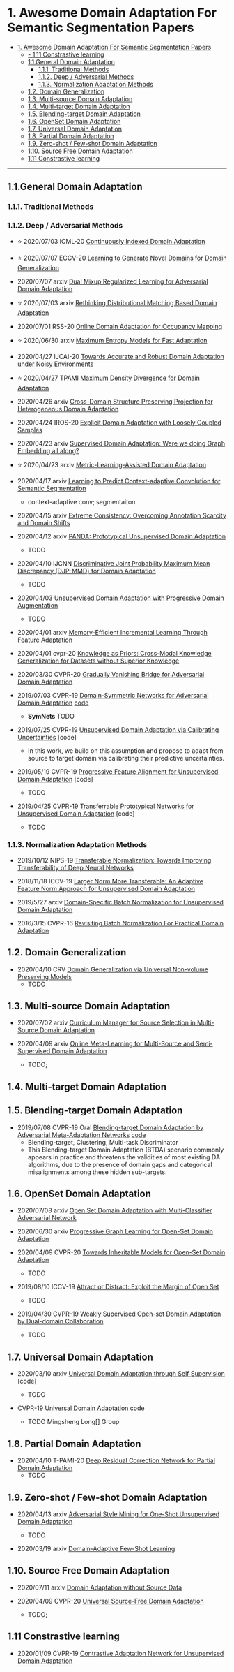 # 1. Awesome Domain Adaptation For Semantic Segmentation Papers

- [1. Awesome Domain Adaptation For Semantic Segmentation Papers](#1-awesome-domain-adaptation-for-semantic-segmentation-papers)
  - [- 1.11 Constrastive learning](#ulli111-constrastive-learningliul)
  - [1.1.General Domain Adaptation](#11general-domain-adaptation)
    - [1.1.1. Traditional Methods](#111-traditional-methods)
    - [1.1.2. Deep / Adversarial Methods](#112-deep--adversarial-methods)
    - [1.1.3. Normalization Adaptation Methods](#113-normalization-adaptation-methods)
  - [1.2. Domain Generalization](#12-domain-generalization)
  - [1.3. Multi-source Domain Adaptation](#13-multi-source-domain-adaptation)
  - [1.4. Multi-target Domain Adaptation](#14-multi-target-domain-adaptation)
  - [1.5. Blending-target Domain Adaptation](#15-blending-target-domain-adaptation)
  - [1.6. OpenSet Domain Adaptation](#16-openset-domain-adaptation)
  - [1.7. Universal Domain Adaptation](#17-universal-domain-adaptation)
  - [1.8. Partial Domain Adaptation](#18-partial-domain-adaptation)
  - [1.9. Zero-shot / Few-shot Domain Adaptation](#19-zero-shot--few-shot-domain-adaptation)
  - [1.10. Source Free Domain Adaptation](#110-source-free-domain-adaptation)
  - [1.11 Constrastive learning](#111-constrastive-learning)
---

## 1.1.General Domain Adaptation

### 1.1.1. Traditional Methods

### 1.1.2. Deep / Adversarial Methods



- :star: 2020/07/03 ICML-20 [Continuously Indexed Domain Adaptation](https://arxiv.org/abs/2007.01807)

- :star: 2020/07/07  ECCV-20 [Learning to Generate Novel Domains for Domain Generalization](https://arxiv.org/abs/2007.03304)

- 2020/07/07 arxiv [Dual Mixup Regularized Learning for Adversarial Domain Adaptation](https://arxiv.org/abs/2007.03141)

- :star: 2020/07/03 arxiv [Rethinking Distributional Matching Based Domain Adaptation](https://arxiv.org/abs/2006.13352)

- 2020/07/01 RSS-20 [Online Domain Adaptation for Occupancy Mapping](https://arxiv.org/abs/2007.00164)

- :star: 2020/06/30 arxiv [Maximum Entropy Models for Fast Adaptation](https://arxiv.org/abs/2006.16524)

- 2020/04/27 IJCAI-20 [Towards Accurate and Robust Domain Adaptation under Noisy Environments](https://arxiv.org/abs/2004.12529) 

- :star: 2020/04/27 TPAMI [Maximum Density Divergence for Domain Adaptation](https://arxiv.org/abs/2004.12615)

- 2020/04/26 arxiv [Cross-Domain Structure Preserving Projection for Heterogeneous Domain Adaptation](https://arxiv.org/abs/2004.12427)

- 2020/04/24 IROS-20 [Explicit Domain Adaptation with Loosely Coupled Samples](https://arxiv.org/abs/2004.11995)

- 2020/04/23 arxiv [Supervised Domain Adaptation: Were we doing Graph Embedding all along?](https://arxiv.org/abs/2004.11262)

- :star: 2020/04/23 arxiv [Metric-Learning-Assisted Domain Adaptation](https://arxiv.org/abs/2004.10963)


- 2020/04/17 arxiv [Learning to Predict Context-adaptive Convolution for Semantic Segmentation](https://arxiv.org/abs/2004.08222)
	- context-adaptive conv; segmentaiton

- 2020/04/15 arxiv [Extreme Consistency: Overcoming Annotation Scarcity and Domain Shifts](https://arxiv.org/abs/2004.11966)

- 2020/04/12 arxiv [PANDA: Prototypical Unsupervised Domain Adaptation](https://arxiv.org/abs/2003.13274)
	- TODO

- 2020/04/10 IJCNN [Discriminative Joint Probability Maximum Mean Discrepancy (DJP-MMD) for Domain Adaptation](https://arxiv.org/abs/1912.00320)
	- TODO 

- 2020/04/03 [Unsupervised Domain Adaptation with Progressive Domain Augmentation](https://arxiv.org/abs/2004.01735)
	- TODO

- 2020/04/01 arxiv [Memory-Efficient Incremental Learning Through Feature Adaptation](https://arxiv.org/abs/2004.00713)

- 2020/04/01 cvpr-20 [Knowledge as Priors: Cross-Modal Knowledge Generalization for Datasets without Superior Knowledge](https://arxiv.org/abs/2004.00176)

- 2020/03/30 CVPR-20 [Gradually Vanishing Bridge for Adversarial Domain Adaptation](https://arxiv.org/abs/2003.13183)

- 2019/07/03 CVPR-19 [Domain-Symmetric Networks for Adversarial Domain Adaptation](https://arxiv.org/abs/1904.04663) [code](https://github.com/YBZh/SymNets)
    - **SymNets** TODO

- 2019/07/25 CVPR-19 [Unsupervised Domain Adaptation via Calibrating Uncertainties](https://arxiv.org/abs/1907.11202) [code]
    - In this work, we build on this assumption and propose to adapt from source to target domain via calibrating their predictive uncertainties.

- 2019/05/19 CVPR-19 [Progressive Feature Alignment for Unsupervised Domain Adaptation](https://arxiv.org/abs/1811.08585) [code]
    - TODO

- 2019/04/25 CVPR-19 [Transferrable Prototypical Networks for Unsupervised Domain Adaptation](https://arxiv.org/abs/1904.11227) [code]
    - TODO 
### 1.1.3. Normalization Adaptation Methods

- 2019/10/12 NIPS-19 [Transferable Normalization: Towards Improving
Transferability of Deep Neural Networks](https://papers.nips.cc/paper/8470-transferable-normalization-towards-improving-transferability-of-deep-neural-networks.pdf)

- 2018/11/18 ICCV-19 [Larger Norm More Transferable: An Adaptive Feature Norm Approach for Unsupervised Domain Adaptation](https://arxiv.org/abs/1811.07456)

- 2019/5/27 arxiv [Domain-Specific Batch Normalization for Unsupervised Domain Adaptation
](https://arxiv.org/abs/1906.03950)

- 2016/3/15 CVPR-16 [Revisiting Batch Normalization For Practical Domain Adaptation](https://arxiv.org/abs/1603.04779)

## 1.2. Domain Generalization

- 2020/04/10 CRV [Domain Generalization via Universal Non-volume Preserving Models](https://arxiv.org/abs/1905.13040)
	- TODO

## 1.3. Multi-source Domain Adaptation

- 2020/07/02 arxiv [Curriculum Manager for Source Selection in Multi-Source Domain Adaptation](https://arxiv.org/abs/2007.01261)

- 2020/04/09 arxiv [Online Meta-Learning for Multi-Source and Semi-Supervised Domain Adaptation](https://arxiv.org/abs/2004.04398) 
	- TODO;

## 1.4. Multi-target Domain Adaptation

## 1.5. Blending-target Domain Adaptation

- 2019/07/08 CVPR-19 Oral [Blending-target Domain Adaptation by Adversarial Meta-Adaptation Networks](https://arxiv.org/abs/1907.03389) [code](https://github.com/zjy526223908/BTDA)
    - Blending-target, Clustering, Multi-task Discriminator
    - This Blending-target Domain Adaptation (BTDA) scenario commonly appears in practice and threatens the validities of most existing DA algorithms, due to the presence of domain gaps and categorical misalignments among these hidden sub-targets.

## 1.6. OpenSet Domain Adaptation

- 2020/07/08 arxiv [Open Set Domain Adaptation with Multi-Classifier Adversarial Network](https://arxiv.org/abs/2007.00384)

- 2020/06/30 arxiv [Progressive Graph Learning for Open-Set Domain Adaptation](https://arxiv.org/abs/2006.12087)

- 2020/04/09 CVPR-20 [Towards Inheritable Models for Open-Set Domain Adaptation](https://arxiv.org/abs/2004.04388)
	- TODO

- 2019/08/10 ICCV-19 [Attract or Distract: Exploit the Margin of Open Set](https://arxiv.org/abs/1908.01925)
    - TODO

- 2019/04/30 CVPR-19 [Weakly Supervised Open-set Domain Adaptation by Dual-domain Collaboration](https://arxiv.org/abs/1904.13179) 
    - TODO


## 1.7. Universal Domain Adaptation

- 2020/03/10 arxiv [Universal Domain Adaptation through Self Supervision](https://arxiv.org/abs/2002.07953) [code]
    - TODO

- CVPR-19 [Universal Domain Adaptation](https://youkaichao.github.io/files/cvpr2019/1628.pdf) [code](https://github.com/thuml/Universal-Domain-Adaptation)
    - TODO Mingsheng Long[] Group


## 1.8. Partial Domain Adaptation

- 2020/04/10 T-PAMI-20 [Deep Residual Correction Network for Partial Domain Adaptation](https://arxiv.org/abs/2004.04914)
	- TODO

## 1.9. Zero-shot / Few-shot Domain Adaptation

- 2020/04/13 arxiv [Adversarial Style Mining for One-Shot Unsupervised Domain Adaptation](https://arxiv.org/abs/2004.06042)
	- TODO

-  2020/03/19 arxiv [Domain-Adaptive Few-Shot Learning](https://arxiv.org/abs/2003.08626)

## 1.10. Source Free Domain Adaptation

- 2020/07/11 arxiv [Domain Adaptation without Source Data](https://arxiv.org/abs/2007.01524)

- 2020/04/09 CVPR-20 [Universal Source-Free Domain Adaptation](https://arxiv.org/abs/2004.04393)
	- TODO;
## 1.11 Constrastive learning
- 2020/01/09 CVPR-19 [Contrastive Adaptation Network for Unsupervised Domain Adaptation](https://arxiv.org/abs/1901.00976)
